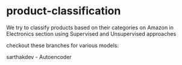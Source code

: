 # product-classification
We try to classify products based on their categories on Amazon in Electronics section using Supervised and Unsupervised approaches

checkout these branches for various models:

sarthakdev - Autoencoder
